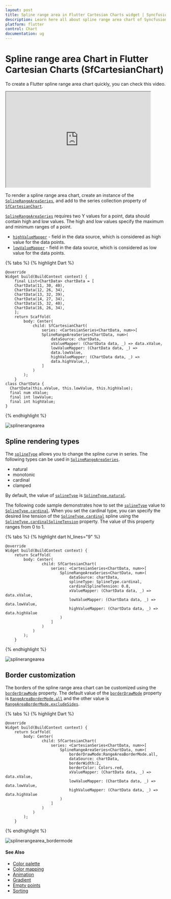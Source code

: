 ```yaml
---
layout: post
title: Spline range area in Flutter Cartesian Charts widget | Syncfusion 
description: Learn here all about spline range area chart of Syncfusion Flutter Cartesian Charts (SfCartesianChart) widget and more.
platform: flutter
control: Chart
documentation: ug
---
```


# Spline range area Chart in Flutter Cartesian Charts (SfCartesianChart)

To create a Flutter spline range area chart quickly, you can check this video.

<style>#flutterSplinerangecolumnChartTutorial{width : 90% !important; height: 300px !important }</style>
<iframe id='flutterSplinerangecolumnChartTutorial' src='https://www.youtube.com/embed/uSsKhlRzC2Q'></iframe>

To render a spline range area chart, create an instance of the [`SplineRangeAreaSeries`](https://pub.dev/documentation/syncfusion_flutter_charts/latest/charts/SplineRangeAreaSeries-class.html), and add to the series collection property of [`SfCartesianChart`](https://pub.dev/documentation/syncfusion_flutter_charts/latest/charts/SfCartesianChart/SfCartesianChart.html).


 [`SplineRangeAreaSeries`](https://pub.dev/documentation/syncfusion_flutter_charts/latest/charts/SplineRangeAreaSeries-class.html) requires two Y values for a point, data should contain high and low values. The high and low values specify the maximum and minimum ranges of a point.

* [`highValueMapper`](https://pub.dev/documentation/syncfusion_flutter_charts/latest/charts/CartesianSeries/highValueMapper.html) - field in the data source, which is considered as high value for the data points.
* [`lowValueMapper`](https://pub.dev/documentation/syncfusion_flutter_charts/latest/charts/CartesianSeries/lowValueMapper.html) - field in the data source, which is considered as low value for the data points.

{% tabs %}
{% highlight Dart %} 

    @override
    Widget build(BuildContext context) {
        final List<ChartData> chartData = [
        ChartData(11, 30, 40),
        ChartData(12, 26, 34),
        ChartData(13, 32, 39),
        ChartData(14, 27, 34),
        ChartData(15, 32, 40),
        ChartData(16, 26, 34),
        ];
        return Scaffold(
            body: Center(
                child: SfCartesianChart(
                    series: <CartesianSeries<ChartData, num>>[
                    SplineRangeAreaSeries<ChartData, num>(
                        dataSource: chartData,
                        xValueMapper: (ChartData data, _) => data.xValue,
                        lowValueMapper: (ChartData data, _) =>
                        data.lowValue,
                        highValueMapper: (ChartData data, _) =>
                        data.highValue,),
                    ]
                )
            );
        }
    class ChartData {
      ChartData(this.xValue, this.lowValue, this.highValue);
      final num xValue;
      final int lowValue;
      final int highValue;
    }


{% endhighlight %}

![splinerangearea](cartesian-chart-types-images/splinerangearea.png)

##	Spline rendering types

The [`splineType`](https://pub.dev/documentation/syncfusion_flutter_charts/latest/charts/SplineSeries/splineType.html) allows you to change the spline curve in series. The following types can be used in [`SplineRangeAreaSeries`](https://pub.dev/documentation/syncfusion_flutter_charts/latest/charts/SplineRangeAreaSeries-class.html).

* natural
* monotonic
* cardinal
* clamped

By default, the value of [`splineType`](https://pub.dev/documentation/syncfusion_flutter_charts/latest/charts/SplineSeries/splineType.html) is [`SplineType.natural`](https://pub.dev/documentation/syncfusion_flutter_charts/latest/charts/SplineType.html).

The following code sample demonstrates how to set the [`splineType`](https://pub.dev/documentation/syncfusion_flutter_charts/latest/charts/SplineSeries/splineType.html) value to [`SplineType.cardinal`](https://pub.dev/documentation/syncfusion_flutter_charts/latest/charts/SplineType.html). When you set the cardinal type, you can specify the desired line tension of the [`SplineType.cardinal`](https://pub.dev/documentation/syncfusion_flutter_charts/latest/charts/SplineType.html) spline using the [`SplineType.cardinalSplineTension`](https://pub.dev/documentation/syncfusion_flutter_charts/latest/charts/SplineSeries/cardinalSplineTension.html) property. The value of this property ranges from 0 to 1.

{% tabs %}
{% highlight dart hl_lines="9" %} 

    @override
    Widget build(BuildContext context) {
        return Scaffold(
            body: Center(
                    child: SfCartesianChart(
                        series: <CartesianSeries<ChartData, num>>[
                            SplineRangeAreaSeries<ChartData, num>(
                                dataSource: chartData,
                                splineType: SplineType.cardinal,
                                cardinalSplineTension: 0.8,
                                xValueMapper: (ChartData data, _) => data.xValue,
                                lowValueMapper: (ChartData data, _) => data.lowValue,
                                highValueMapper: (ChartData data, _) => data.highValue
                            )
                        ]
                    )
                )
            );
        }

{% endhighlight %}

![splinerangearea](cartesian-chart-types-images/splinerangeareatype.png)

## Border customization

The borders of the spline range area chart can be customized using the [`borderDrawMode`](https://pub.dev/documentation/syncfusion_flutter_charts/latest/charts/SplineRangeAreaSeries/borderDrawMode.html) property. The default value of the [`borderDrawMode`](https://pub.dev/documentation/syncfusion_flutter_charts/latest/charts/SplineRangeAreaSeries/borderDrawMode.html) property is [`RangeAreaBorderMode.all`](https://pub.dev/documentation/syncfusion_flutter_charts/latest/charts/RangeAreaBorderMode.html) and the other value is [`RangeAreaBorderMode.excludeSides`](https://pub.dev/documentation/syncfusion_flutter_charts/latest/charts/RangeAreaBorderMode.html).

{% tabs %}
{% highlight Dart %} 

    @override
    Widget build(BuildContext context) {
        return Scaffold(
            body: Center(
                    child: SfCartesianChart(
                        series: <CartesianSeries<ChartData, num>>[
                            SplineRangeAreaSeries<ChartData, num>(
                                borderDrawMode:RangeAreaBorderMode.all,
                                dataSource: chartData,
                                borderWidth:2,
                                borderColor: Colors.red,
                                xValueMapper: (ChartData data, _) => data.xValue,
                                lowValueMapper: (ChartData data, _) => data.lowValue,
                                highValueMapper: (ChartData data, _) => data.highValue
                            )
                        ]
                    )
                )
            );
        }

{% endhighlight %}

![splinerangearea_bordermode](cartesian-chart-types-images/splinerangearea_bordermode.png)

#### See Also

* [Color palette](/flutter/cartesian-charts/series-customization#color-palette) 
* [Color mapping](/flutter/cartesian-charts/series-customization#color-mapping-for-data-points)
* [Animation](/flutter/cartesian-charts/series-customization#animation)
* [Gradient](/flutter/cartesian-charts/series-customization#gradient-fill)
* [Empty points](/flutter/cartesian-charts/series-customization#empty-points)
* [Sorting](/flutter/cartesian-charts/series-customization#sorting)